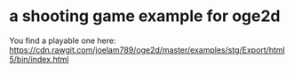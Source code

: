 # a shooting game example for oge2d

You find a playable one here:
https://cdn.rawgit.com/joelam789/oge2d/master/examples/stg/Export/html5/bin/index.html
